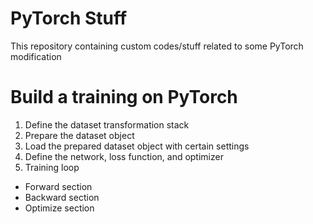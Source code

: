 # PyTorch Stuff
This repository containing custom codes/stuff related to some PyTorch modification   

# Build a training on PyTorch
1. Define the dataset transformation stack
2. Prepare the dataset object
3. Load the prepared dataset object with certain settings
4. Define the network, loss function, and optimizer
5. Training loop
  * Forward section
  * Backward section
  * Optimize section
